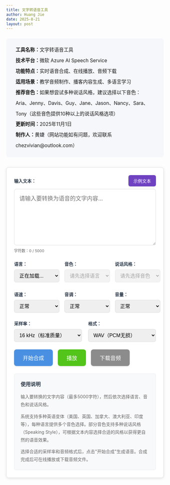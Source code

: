 ```yaml
---
title: 文字转语音工具
author: Huang Jie
date: 2025-8-21
layout: post
---
```


<!-- 工具简介区块 -->
<div style="background:#f5f7fa; border-radius:8px; padding:20px 30px; margin:24px 0 32px 0; font-size:1.1em; line-height:2.2;">
<strong>工具名称：</strong>文字转语音工具<br>
<strong>技术平台：</strong>微软 Azure AI Speech Service<br>
<strong>功能特点：</strong>实时语音合成、在线播放、音频下载<br>
<strong>适用场景：</strong>教学音频制作、播客内容生成、多语言学习<br>
<strong>推荐音色：</strong>如果想尝试多种说话风格，建议选择以下音色：Aria、Jenny、Davis、Guy、Jane、Jason、Nancy、Sara、Tony（这些音色提供10种以上的说话风格选项）<br>
<strong>更新时间：</strong>2025年11月1日<br>
<strong>制作人：</strong>黄婕（网站功能如有问题，欢迎联系 chezvivian@outlook.com）
</div>



<!-- 文字转语音工具界面 -->

<div style="background:#fff; border:1px solid #e0e0e0; border-radius:8px; padding:24px; margin:20px 0; box-shadow:0 2px 8px rgba(0,0,0,0.1);">

<!-- 输入区域 -->
<div style="margin-bottom:24px;">
  <div style="display:flex; justify-content:space-between; align-items:center; margin-bottom:8px;">
    <label for="textInput" style="display:block; font-weight:bold; color:#2d3a4a;">输入文本：</label>
    <button id="sampleTextBtn" style="background:#6f42c1; color:white; border:none; padding:8px 16px; border-radius:6px; font-size:14px; font-weight:500; cursor:pointer; transition:all 0.3s; box-shadow:0 2px 4px rgba(0,0,0,0.1);">
      示例文本
    </button>
  </div>
  <textarea id="textInput" placeholder="请输入要转换为语音的文字内容..." style="width:100%; height:180px; padding:16px; border:1px solid #ddd; border-radius:8px; font-size:18px; line-height:1.6; resize:vertical; font-family:inherit;"></textarea>
  <div style="margin-top:8px; font-size:12px; color:#666;">
    字符数：<span id="charCount">0</span> / 5000
  </div>
</div>

<!-- 语音设置区域 -->
<div style="display:flex; gap:16px; margin-bottom:24px; flex-wrap:nowrap; align-items:flex-start;">
   <!-- 语言选择 -->
   <div style="flex:0 0 32%; min-width:0;">
     <label for="languageSelect" style="display:block; font-weight:bold; margin-bottom:8px; color:#2d3a4a; white-space:nowrap;">语言：</label>
     <select id="languageSelect" style="width:100%; padding:10px 12px; border:1px solid #ddd; border-radius:6px; font-size:16px; box-sizing:border-box;">
       <option value="">正在加载...</option>
     </select>
   </div>
   
   <!-- 音色选择 -->
   <div style="flex:0 0 32%; min-width:0;">
     <label for="voiceSelect" style="display:block; font-weight:bold; margin-bottom:8px; color:#2d3a4a; white-space:nowrap;">音色：</label>
     <select id="voiceSelect" style="width:100%; padding:10px 12px; border:1px solid #ddd; border-radius:6px; font-size:16px; box-sizing:border-box;" disabled>
       <option value="">请先选择语言</option>
     </select>
     <div id="voiceLoadingStatus" style="font-size:12px; color:#666; margin-top:4px;"></div>
   </div>
   
   <!-- Speaking Style选择 -->
   <div style="flex:0 0 32%; min-width:0;">
     <label for="styleSelect" style="display:block; font-weight:bold; margin-bottom:8px; color:#2d3a4a; white-space:nowrap;">说话风格：</label>
     <select id="styleSelect" style="width:100%; padding:10px 12px; border:1px solid #ddd; border-radius:6px; font-size:16px; box-sizing:border-box;" disabled>
       <option value="">请先选择音色</option>
     </select>
   </div>
 </div>

<!-- 高级设置区域 - 语速、音调、音量 -->
<div style="display:flex; gap:16px; margin-bottom:24px; flex-wrap:nowrap; align-items:flex-start;">
   <div style="flex:0 0 32%; min-width:0;">
     <label for="rateSelect" style="display:block; font-weight:bold; margin-bottom:8px; color:#2d3a4a; white-space:nowrap;">语速：</label>
     <select id="rateSelect" style="width:100%; padding:10px 12px; border:1px solid #ddd; border-radius:6px; font-size:16px; box-sizing:border-box;">
       <option value="x-slow">很慢</option>
       <option value="slow">慢速</option>
       <option value="medium" selected>正常</option>
       <option value="fast">快速</option>
       <option value="x-fast">很快</option>
     </select>
   </div>
   
   <div style="flex:0 0 32%; min-width:0;">
     <label for="pitchSelect" style="display:block; font-weight:bold; margin-bottom:8px; color:#2d3a4a; white-space:nowrap;">音调：</label>
     <select id="pitchSelect" style="width:100%; padding:10px 12px; border:1px solid #ddd; border-radius:6px; font-size:16px; box-sizing:border-box;">
       <option value="x-low">很低</option>
       <option value="low">低</option>
       <option value="medium" selected>正常</option>
       <option value="high">高</option>
       <option value="x-high">很高</option>
     </select>
   </div>
   
   <div style="flex:0 0 32%; min-width:0;">
     <label for="volumeSelect" style="display:block; font-weight:bold; margin-bottom:8px; color:#2d3a4a; white-space:nowrap;">音量：</label>
     <select id="volumeSelect" style="width:100%; padding:10px 12px; border:1px solid #ddd; border-radius:6px; font-size:16px; box-sizing:border-box;">
       <option value="x-soft">很小</option>
       <option value="soft">小</option>
       <option value="medium" selected>正常</option>
       <option value="loud">大</option>
       <option value="x-loud">很大</option>
     </select>
   </div>
 </div>

<!-- 高级设置区域 - 采样率、格式 -->
<div style="display:flex; gap:20px; margin-bottom:24px; flex-wrap:wrap;">
   <div style="flex:1; min-width:200px;">
     <label for="sampleRateSelect" style="display:block; font-weight:bold; margin-bottom:8px; color:#2d3a4a;">采样率：</label>
     <select id="sampleRateSelect" style="width:100%; padding:10px 12px; border:1px solid #ddd; border-radius:6px; font-size:16px;">
       <option value="16000" selected>16 kHz（标准质量）</option>
       <option value="24000">24 kHz（高质量）</option>
       <option value="48000">48 kHz（超高保真）</option>
     </select>
   </div>
   
   <div style="flex:1; min-width:200px;">
     <label for="formatSelect" style="display:block; font-weight:bold; margin-bottom:8px; color:#2d3a4a;">格式：</label>
     <select id="formatSelect" style="width:100%; padding:10px 12px; border:1px solid #ddd; border-radius:6px; font-size:16px;">
       <option value="wav" selected>WAV（PCM无损）</option>
       <option value="mp3">MP3（压缩格式）</option>
       <option value="ogg">OGG（Opus编码）</option>
     </select>
   </div>
 </div>

<!-- 控制按钮区域 -->
<div style="display:flex; gap:16px; margin-bottom:24px; flex-wrap:wrap;">
  <button id="synthesizeBtn" style="background:#4a90e2; color:white; border:none; padding:14px 28px; border-radius:8px; font-size:17px; font-weight:500; cursor:pointer; transition:all 0.3s; box-shadow:0 2px 4px rgba(0,0,0,0.1);">
    开始合成
  </button>
  <button id="playBtn" style="background:#52c41a; color:white; border:none; padding:14px 28px; border-radius:8px; font-size:17px; font-weight:500; cursor:pointer; transition:all 0.3s; box-shadow:0 2px 4px rgba(0,0,0,0.1);" disabled>
    播放
  </button>
  <button id="downloadBtn" style="background:#8c8c8c; color:white; border:none; padding:14px 28px; border-radius:8px; font-size:17px; font-weight:500; cursor:pointer; transition:all 0.3s; box-shadow:0 2px 4px rgba(0,0,0,0.1);" disabled>
    下载音频
  </button>
</div>

<!-- 进度条和状态显示 -->
<div style="margin-bottom:24px;">
  <div id="progressContainer" style="display:none;">
    <div style="display:flex; justify-content:space-between; margin-bottom:8px;">
      <span style="font-size:14px; color:#666;">合成进度</span>
      <span id="progressText" style="font-size:14px; color:#666;">0%</span>
    </div>
    <div style="background:#e9ecef; border-radius:4px; height:8px; overflow:hidden;">
      <div id="progressBar" style="background:#0066cc; height:100%; width:0%; transition:width 0.3s;"></div>
    </div>
  </div>
  <div id="statusText" style="font-size:14px; color:#666; margin-top:8px;"></div>
</div>

<!-- 音频播放器 -->
<div id="audioContainer" style="display:none;">
  <div style="background:#f8f9fa; border:1px solid #e0e0e0; border-radius:8px; padding:16px; margin-bottom:16px;">
    <div style="display:flex; align-items:center; gap:16px;">
      <label style="font-weight:bold; color:#2d3a4a; white-space:nowrap; min-width:80px; font-size:16px;">播放音量：</label>
      <input type="range" id="playbackVolumeSlider" min="0" max="100" value="50" step="1" style="flex:1; height:10px; border-radius:5px; outline:none; cursor:pointer;">
      <span id="playbackVolumeValue" style="font-weight:bold; color:#4a90e2; min-width:55px; text-align:right; font-size:16px;">50%</span>
    </div>
  </div>
  <audio id="audioPlayer" controls style="width:100%;">
    您的浏览器不支持音频播放。
  </audio>
</div>

<!-- 使用说明 -->
<div style="background:#f8f9fa; border:1px solid #e9ecef; border-radius:6px; padding:20px; margin-top:24px;">
  <h4 style="margin:0 0 16px 0; color:#2d3a4a; font-size:16px; font-weight:600;">使用说明</h4>
  <div style="color:#666; font-size:14px; line-height:1.8;">
    <p style="margin:0 0 12px 0;">输入要转换的文字内容（最多5000字符），然后依次选择语言、音色和说话风格。</p>
    <p style="margin:0 0 12px 0;">系统支持多种英语变体（美国、英国、加拿大、澳大利亚、印度等），每种语言提供多个音色选择。部分音色支持多种说话风格（Speaking Style），可根据文本内容选择合适的风格以获得更自然的语音效果。</p>
    <p style="margin:0;">选择合适的采样率和音频格式后，点击"开始合成"生成语音。合成完成后可在线播放或下载音频文件。</p>
  </div>
</div>

</div>

<!-- 播放音量滑块样式 -->
<style>
/* 播放音量滑块样式 */
#playbackVolumeSlider {
  -webkit-appearance: none;
  appearance: none;
  height: 10px;
  background: linear-gradient(to right, #4a90e2 0%, #4a90e2 var(--slider-progress, 100%), #ddd var(--slider-progress, 100%), #ddd 100%);
  border-radius: 5px;
  outline: none;
  transition: background 0.2s;
}

#playbackVolumeSlider::-webkit-slider-thumb {
  -webkit-appearance: none;
  appearance: none;
  width: 20px;
  height: 20px;
  background: #4a90e2;
  border-radius: 50%;
  cursor: pointer;
  box-shadow: 0 2px 4px rgba(0,0,0,0.2);
  transition: all 0.2s;
}

#playbackVolumeSlider::-webkit-slider-thumb:hover {
  background: #357abd;
  transform: scale(1.1);
}

#playbackVolumeSlider::-moz-range-thumb {
  width: 20px;
  height: 20px;
  background: #4a90e2;
  border-radius: 50%;
  cursor: pointer;
  border: none;
  box-shadow: 0 2px 4px rgba(0,0,0,0.2);
  transition: all 0.2s;
}

#playbackVolumeSlider::-moz-range-thumb:hover {
  background: #357abd;
  transform: scale(1.1);
}

#playbackVolumeSlider:active {
  cursor: grabbing;
}
</style>

<!-- 滑块样式 -->
<style>
input[type="range"] {
  -webkit-appearance: none;
  appearance: none;
  background: transparent;
  cursor: pointer;
}

input[type="range"]::-webkit-slider-track {
  background: #ddd;
  height: 6px;
  border-radius: 3px;
}

input[type="range"]::-webkit-slider-thumb {
  -webkit-appearance: none;
  appearance: none;
  background: #4a90e2;
  height: 18px;
  width: 18px;
  border-radius: 50%;
  cursor: pointer;
  border: 2px solid #fff;
  box-shadow: 0 2px 4px rgba(0,0,0,0.2);
}

input[type="range"]::-webkit-slider-thumb:hover {
  background: #357abd;
  transform: scale(1.1);
}

input[type="range"]::-moz-range-track {
  background: #ddd;
  height: 6px;
  border-radius: 3px;
  border: none;
}

input[type="range"]::-moz-range-thumb {
  background: #4a90e2;
  height: 18px;
  width: 18px;
  border-radius: 50%;
  cursor: pointer;
  border: 2px solid #fff;
  box-shadow: 0 2px 4px rgba(0,0,0,0.2);
}

input[type="range"]::-moz-range-thumb:hover {
  background: #357abd;
}
</style>

<!-- JavaScript 代码 -->
<script>
// 全局变量
let audioBlob = null;
let audioUrl = null;

// DOM 元素
const textInput = document.getElementById('textInput');
const charCount = document.getElementById('charCount');
const languageSelect = document.getElementById('languageSelect');
const voiceSelect = document.getElementById('voiceSelect');
const styleSelect = document.getElementById('styleSelect');
const rateSelect = document.getElementById('rateSelect');
const pitchSelect = document.getElementById('pitchSelect');
const volumeSelect = document.getElementById('volumeSelect');
const sampleRateSelect = document.getElementById('sampleRateSelect');
const formatSelect = document.getElementById('formatSelect');
const sampleTextBtn = document.getElementById('sampleTextBtn');
const synthesizeBtn = document.getElementById('synthesizeBtn');
const playBtn = document.getElementById('playBtn');
const downloadBtn = document.getElementById('downloadBtn');
const progressContainer = document.getElementById('progressContainer');
const progressBar = document.getElementById('progressBar');
const progressText = document.getElementById('progressText');
const statusText = document.getElementById('statusText');
const audioContainer = document.getElementById('audioContainer');
const audioPlayer = document.getElementById('audioPlayer');
const playbackVolumeSlider = document.getElementById('playbackVolumeSlider');
const playbackVolumeValue = document.getElementById('playbackVolumeValue');

// 存储语音数据
let voicesData = null;
let currentVoiceInfo = null;

// 字符计数
textInput.addEventListener('input', function() {
  const count = this.value.length;
  charCount.textContent = count;
  
  if (count > 5000) {
    charCount.style.color = '#dc3545';
    synthesizeBtn.disabled = true;
    synthesizeBtn.style.background = '#6c757d';
  } else {
    charCount.style.color = '#666';
    synthesizeBtn.disabled = false;
    synthesizeBtn.style.background = '#4a90e2';
  }
});

// 语言选择改变时，更新音色列表
languageSelect.addEventListener('change', function() {
  updateVoicesByLanguage(this.value);
});

// 音色选择改变时，更新Speaking styles
voiceSelect.addEventListener('change', function() {
  updateStyles(this.value);
});

// 示例文本按钮事件
sampleTextBtn.addEventListener('click', function() {
  loadSampleText();
});

// 按钮悬停效果
const buttons = [sampleTextBtn, synthesizeBtn, playBtn, downloadBtn];
buttons.forEach(btn => {
  btn.addEventListener('mouseenter', function() {
    if (!this.disabled) {
      this.style.transform = 'translateY(-2px)';
      this.style.boxShadow = '0 4px 8px rgba(0,0,0,0.15)';
    }
  });
  
  btn.addEventListener('mouseleave', function() {
    this.style.transform = 'translateY(0)';
    this.style.boxShadow = '0 2px 4px rgba(0,0,0,0.1)';
  });
});

// 合成语音
synthesizeBtn.addEventListener('click', async function() {
  const text = textInput.value.trim();
  if (!text) {
    alert('请输入要转换的文字内容！');
    return;
  }
  
  if (text.length > 5000) {
    alert('文字内容不能超过5000字符！');
    return;
  }
  
  // 显示进度条
  progressContainer.style.display = 'block';
  statusText.textContent = '正在合成语音，请稍候...';
  synthesizeBtn.disabled = true;
  synthesizeBtn.textContent = '🔄 合成中...';
  
  try {
    // 模拟进度更新
    let progress = 0;
    const progressInterval = setInterval(() => {
      progress += Math.random() * 15;
      if (progress > 90) progress = 90;
      progressBar.style.width = progress + '%';
      progressText.textContent = Math.round(progress) + '%';
    }, 200);
    
    // 调用阿里云 TTS API
    const audioData = await synthesizeSpeech(text);
    
    clearInterval(progressInterval);
    progressBar.style.width = '100%';
    progressText.textContent = '100%';
    
     // 创建音频对象（根据格式设置MIME类型）
     const format = formatSelect.value;
     let mimeType = 'audio/wav';
     if (format === 'mp3') {
       mimeType = 'audio/mpeg';
     } else if (format === 'ogg') {
       mimeType = 'audio/ogg';
     }
     audioBlob = new Blob([audioData], { type: mimeType });
     audioUrl = URL.createObjectURL(audioBlob);
     audioPlayer.src = audioUrl;
     
     // 重置播放音量到50%
     if (playbackVolumeSlider && playbackVolumeValue) {
       playbackVolumeSlider.value = 50;
       audioPlayer.volume = 0.5;
       playbackVolumeValue.textContent = '50%';
       playbackVolumeSlider.style.setProperty('--slider-progress', '50%');
     }
    
    // 更新按钮状态
    playBtn.disabled = false;
    downloadBtn.disabled = false;
    synthesizeBtn.disabled = false;
    synthesizeBtn.textContent = '开始合成';
    
    statusText.textContent = '语音合成完成！';
    audioContainer.style.display = 'block';
    
  } catch (error) {
    console.error('合成失败:', error);
    const errorMessage = error.message || '未知错误';
    statusText.textContent = '合成失败：' + errorMessage;
    statusText.style.color = '#dc3545';
    
    // 显示更详细的错误信息
    if (errorMessage.includes('网络连接失败') || errorMessage.includes('无法连接到API服务器')) {
      statusText.textContent = errorMessage;
    } else if (errorMessage.includes('500') || errorMessage.includes('HTTP 500')) {
      statusText.textContent = '合成失败：服务器错误（500），请检查Vercel日志或联系管理员';
    } else if (errorMessage.includes('缺少必要的环境变量')) {
      statusText.textContent = '合成失败：环境变量未配置，请在Vercel中设置AZURE_SPEECH_KEY和AZURE_SPEECH_REGION';
    } else if (errorMessage.includes('401') || errorMessage.includes('HTTP 401')) {
      statusText.textContent = '合成失败：认证失败，请检查AZURE_SPEECH_KEY是否正确';
    }
    
    synthesizeBtn.disabled = false;
    synthesizeBtn.textContent = '开始合成';
    progressContainer.style.display = 'none';
  }
});

// 播放控制
playBtn.addEventListener('click', function() {
  if (audioPlayer.paused) {
    audioPlayer.play();
    playBtn.textContent = '暂停';
    statusText.textContent = '正在播放...';
  } else {
    audioPlayer.pause();
    playBtn.textContent = '播放';
    statusText.textContent = '已暂停';
  }
});

// 音频播放事件监听
audioPlayer.addEventListener('play', function() {
  playBtn.textContent = '暂停';
  statusText.textContent = '正在播放...';
});

audioPlayer.addEventListener('pause', function() {
  playBtn.textContent = '播放';
  statusText.textContent = '已暂停';
});

audioPlayer.addEventListener('ended', function() {
  playBtn.textContent = '播放';
  statusText.textContent = '播放完成';
});

// 播放音量控制
if (playbackVolumeSlider && playbackVolumeValue) {
  // 初始化音量滑块，默认50%
  audioPlayer.volume = playbackVolumeSlider.value / 100;
  
  // 更新滑块进度条样式
  function updateSliderStyle() {
    const value = playbackVolumeSlider.value;
    playbackVolumeSlider.style.setProperty('--slider-progress', value + '%');
  }
  updateSliderStyle();
  
  // 音量滑块变化时更新音频音量和显示
  playbackVolumeSlider.addEventListener('input', function() {
    const volume = this.value / 100;
    audioPlayer.volume = volume;
    playbackVolumeValue.textContent = Math.round(volume * 100) + '%';
    updateSliderStyle();
  });
  
  // 同步音频播放器自带音量控制到滑块（如果用户使用浏览器自带的音量控制）
  audioPlayer.addEventListener('volumechange', function() {
    playbackVolumeSlider.value = audioPlayer.volume * 100;
    playbackVolumeValue.textContent = Math.round(audioPlayer.volume * 100) + '%';
    updateSliderStyle();
  });
}

// 下载音频
downloadBtn.addEventListener('click', function() {
  if (audioPlayer.src) {
    const a = document.createElement('a');
    a.href = audioPlayer.src;
    a.download = `语音合成_${voiceSelect.value}_${new Date().getTime()}.${formatSelect.value}`;
    document.body.appendChild(a);
    a.click();
    document.body.removeChild(a);
    statusText.textContent = '音频下载完成！';
  }
});

// 代理端点配置（优先阿里云，备用Vercel）
const PROXY_ENDPOINTS = {
  voices: [
    'https://voices-proxy-oucqkhrhda.ap-northeast-1.fcapp.run', // 阿里云代理（优先，国内访问快）
    'https://vercel-tts.vercel.app/api/voices'  // Vercel代理（备用，国外用户）
  ],
  tts: [
    'https://tts-proxy-ranjwtrycj.ap-northeast-1.fcapp.run', // 阿里云代理（优先，国内访问快）
    'https://vercel-tts.vercel.app/api/tts'  // Vercel代理（备用，国外用户）
  ]
};

// 当前使用的代理端点索引
let currentProxyIndex = { voices: 0, tts: 0 };

/**
 * 尝试使用指定端点获取数据，失败时自动切换到下一个端点
 */
async function fetchWithFallback(urls, fetchOptions, endpointType) {
  const startIndex = currentProxyIndex[endpointType] || 0;
  
  for (let i = 0; i < urls.length; i++) {
    const index = (startIndex + i) % urls.length;
    const url = urls[index];
    
    try {
      console.log(`尝试使用端点 ${index + 1}/${urls.length}: ${url}`);
      const response = await fetch(url, fetchOptions);
      
      if (response.ok) {
        // 成功，记住当前使用的端点
        currentProxyIndex[endpointType] = index;
        console.log(`端点连接成功: ${url}`);
        return response;
      } else {
        // 响应不OK，尝试下一个端点
        // 405 Method Not Allowed 也应该尝试下一个端点
        const status = response.status;
        console.warn(`端点响应异常 (${status}): ${url}，尝试下一个端点...`);
        if (status === 405) {
          // 405错误可能是触发器配置问题，也尝试下一个端点
          console.warn(`方法不允许 (405)，可能是触发器配置问题，尝试下一个端点...`);
        }
        if (i === urls.length - 1) {
          // 所有端点都失败，返回最后一个响应
          return response;
        }
      }
    } catch (error) {
      console.warn(`端点连接失败: ${url}，错误: ${error.message}，尝试下一个端点...`);
      if (i === urls.length - 1) {
        // 所有端点都失败，抛出最后一个错误
        throw error;
      }
    }
  }
  
  // 理论上不会到达这里
  throw new Error('所有代理端点都不可用');
}

// 加载Azure语音列表
async function loadVoices() {
  const languageSelect = document.getElementById('languageSelect');
  const voiceLoadingStatus = document.getElementById('voiceLoadingStatus');
  
  try {
    voiceLoadingStatus.textContent = '正在加载语音列表...';
    const response = await fetchWithFallback(PROXY_ENDPOINTS.voices, {
      method: 'GET'
    }, 'voices');
    
    if (!response.ok) {
      const errorData = await response.json().catch(() => ({ error: '无法解析错误响应' }));
      throw new Error(`HTTP ${response.status}: ${JSON.stringify(errorData)}`);
    }
    
    const data = await response.json();
    console.log('语音列表API响应:', data);
    
    if (data.success && data.voices && data.languages) {
      // 存储语音数据供后续使用
      voicesData = data;
      
      // 清空语言选择器
      languageSelect.innerHTML = '';
      
      // 添加所有英语语言选项
      data.languages.forEach(lang => {
        const option = document.createElement('option');
        option.value = lang.code;
        option.textContent = lang.name;
        // 设置English (United States)为默认选中
        if (lang.code === 'en-US') {
          option.selected = true;
        }
        languageSelect.appendChild(option);
      });
      
      // 确保English (United States)被选中，如果没有则选择第一个
      if (languageSelect.value !== 'en-US') {
        const usOption = Array.from(languageSelect.options).find(opt => opt.value === 'en-US');
        if (usOption) {
          usOption.selected = true;
        } else if (languageSelect.options.length > 0) {
          languageSelect.selectedIndex = 0;
        }
      }
      
      // 更新音色列表
      if (languageSelect.value) {
        updateVoicesByLanguage(languageSelect.value);
      }
      
      voiceLoadingStatus.textContent = `已加载 ${data.total} 个语音，${data.languages.length} 种英语语言`;
      console.log('语音列表加载成功:', data);
    } else {
      throw new Error('无法获取语音列表');
    }
  } catch (error) {
    console.error('加载语音列表失败:', error);
    
    // 检测是否是网络连接问题
    const isNetworkError = error.message.includes('NetworkError') || 
                          error.message.includes('Failed to fetch') || 
                          error.message.includes('fetch') ||
                          error.name === 'TypeError';
    
    if (isNetworkError) {
      voiceLoadingStatus.textContent = '网络连接失败，可能无法访问API服务器。已使用默认语音列表，您可以继续使用基本功能。';
      voiceLoadingStatus.style.color = '#dc3545';
    } else {
      voiceLoadingStatus.textContent = `加载失败: ${error.message}`;
      voiceLoadingStatus.style.color = '#dc3545';
    }
    
    // 使用默认值，确保用户仍可使用基本功能
    languageSelect.innerHTML = `
      <option value="en-US" selected>English (United States)</option>
      <option value="en-GB">English (United Kingdom)</option>
      <option value="en-CA">English (Canada)</option>
      <option value="en-AU">English (Australia)</option>
      <option value="en-IE">English (Ireland)</option>
      <option value="en-IN">English (India)</option>
      <option value="en-NZ">English (New Zealand)</option>
      <option value="en-ZA">English (South Africa)</option>
    `;
    languageSelect.selectedIndex = 0;
    
    // 提供常用音色的默认列表
    voicesData = {
      languages: [
        { code: 'en-US', name: 'English (United States)' },
        { code: 'en-GB', name: 'English (United Kingdom)' },
        { code: 'en-CA', name: 'English (Canada)' },
        { code: 'en-AU', name: 'English (Australia)' },
        { code: 'en-IE', name: 'English (Ireland)' },
        { code: 'en-IN', name: 'English (India)' },
        { code: 'en-NZ', name: 'English (New Zealand)' },
        { code: 'en-ZA', name: 'English (South Africa)' }
      ],
      voices: {
        'en-US': [
          { name: 'en-US-JennyNeural', displayName: 'Jenny', gender: 'Female', styles: ['chat', 'cheerful', 'sad', 'angry', 'fearful', 'disgruntled', 'serious', 'affectionate', 'gentle', 'lyrical', 'narration-professional', 'newscast-casual', 'newscast-formal'], roles: [] },
          { name: 'en-US-AriaNeural', displayName: 'Aria', gender: 'Female', styles: ['chat', 'cheerful', 'empathy', 'sad', 'angry', 'fearful', 'disgruntled', 'serious', 'affectionate', 'gentle', 'lyrical', 'newscast'], roles: [] },
          { name: 'en-US-AndrewNeural', displayName: 'Andrew', gender: 'Male', styles: [], roles: [] },
          { name: 'en-US-DavisNeural', displayName: 'Davis', gender: 'Male', styles: ['chat', 'angry', 'cheerful', 'sad', 'excited', 'friendly', 'terrified', 'whispering', 'hopeful', 'sad', 'disgruntled', 'serious', 'affectionate', 'gentle', 'lyrical', 'newscast-casual', 'newscast-formal', 'narration-relaxed'], roles: [] },
          { name: 'en-US-GuyNeural', displayName: 'Guy', gender: 'Male', styles: ['newscast', 'angry', 'cheerful', 'sad', 'excited', 'friendly', 'terrified', 'whispering', 'disgruntled'], roles: [] },
          { name: 'en-US-JaneNeural', displayName: 'Jane', gender: 'Female', styles: ['angry', 'cheerful', 'excited', 'friendly', 'hopeful', 'sad', 'scared', 'disgruntled', 'serious', 'affectionate', 'gentle', 'lyrical'], roles: [] },
          { name: 'en-US-JasonNeural', displayName: 'Jason', gender: 'Male', styles: ['angry', 'cheerful', 'sad', 'excited', 'friendly', 'nervous', 'scared', 'serious', 'whispering', 'affectionate', 'disgruntled'], roles: [] },
          { name: 'en-US-NancyNeural', displayName: 'Nancy', gender: 'Female', styles: ['angry', 'cheerful', 'sad', 'excited', 'friendly', 'terrified', 'whispering', 'hopeful', 'newscast'], roles: [] },
          { name: 'en-US-SaraNeural', displayName: 'Sara', gender: 'Female', styles: ['angry', 'cheerful', 'sad', 'excited', 'friendly', 'terrified', 'whispering', 'hopeful', 'newscast-casual'], roles: [] },
          { name: 'en-US-TonyNeural', displayName: 'Tony', gender: 'Male', styles: ['angry', 'cheerful', 'sad', 'excited', 'friendly', 'disgruntled', 'serious', 'affectionate', 'gentle', 'lyrical', 'newscast'], roles: [] }
        ],
        'en-GB': [
          { name: 'en-GB-RyanNeural', displayName: 'Ryan', gender: 'Male', styles: ['chat', 'cheerful', 'sad'], roles: [] },
          { name: 'en-GB-SoniaNeural', displayName: 'Sonia', gender: 'Female', styles: ['cheerful', 'sad'], roles: [] }
        ],
        'en-CA': [
          { name: 'en-CA-ClaraNeural', displayName: 'Clara', gender: 'Female', styles: [], roles: [] },
          { name: 'en-CA-LiamNeural', displayName: 'Liam', gender: 'Male', styles: [], roles: [] }
        ],
        'en-AU': [
          { name: 'en-AU-NatashaNeural', displayName: 'Natasha', gender: 'Female', styles: [], roles: [] },
          { name: 'en-AU-WilliamNeural', displayName: 'William', gender: 'Male', styles: [], roles: [] }
        ],
        'en-IE': [
          { name: 'en-IE-ConnorNeural', displayName: 'Connor', gender: 'Male', styles: [], roles: [] },
          { name: 'en-IE-EmilyNeural', displayName: 'Emily', gender: 'Female', styles: [], roles: [] }
        ],
        'en-IN': [
          { name: 'en-IN-NeerjaNeural', displayName: 'Neerja', gender: 'Female', styles: [], roles: [] },
          { name: 'en-IN-PrabhatNeural', displayName: 'Prabhat', gender: 'Male', styles: [] }
        ],
        'en-NZ': [
          { name: 'en-NZ-MitchellNeural', displayName: 'Mitchell', gender: 'Male', styles: [], roles: [] },
          { name: 'en-NZ-MollyNeural', displayName: 'Molly', gender: 'Female', styles: [] }
        ],
        'en-ZA': [
          { name: 'en-ZA-LeanneNeural', displayName: 'Leanne', gender: 'Female', styles: [], roles: [] },
          { name: 'en-ZA-LukeNeural', displayName: 'Luke', gender: 'Male', styles: [] }
        ]
      }
    };
    updateVoicesByLanguage('en-US');
  }
}

// 根据选择的语言更新音色列表
function updateVoicesByLanguage(languageCode) {
  if (!languageCode || !voicesData || !voicesData.voices) {
    voiceSelect.innerHTML = '<option value="">请先选择语言</option>';
    voiceSelect.disabled = true;
    styleSelect.innerHTML = '<option value="">请先选择语言</option>';
    styleSelect.disabled = true;
    return;
  }
  
  const voices = voicesData.voices[languageCode] || [];
  voiceSelect.innerHTML = '';
  
  if (voices.length === 0) {
    voiceSelect.innerHTML = '<option value="">该语言暂无可用语音</option>';
    voiceSelect.disabled = true;
    styleSelect.disabled = true;
    return;
  }
  
  voiceSelect.disabled = false;
  
  // 添加音色选项
  voices.forEach(voice => {
    const option = document.createElement('option');
    option.value = voice.name;  // 使用ShortName作为value（用于API调用）
    // 使用DisplayName显示，如果没有则使用name
    const displayText = voice.displayName || voice.friendlyName || voice.name;
    option.textContent = `${displayText} (${voice.gender === 'Male' ? '男声' : voice.gender === 'Female' ? '女声' : '未知'})`;
    option.dataset.voiceInfo = JSON.stringify(voice);
    voiceSelect.appendChild(option);
  });
  
  // 默认选中第一个
  if (voiceSelect.options.length > 0) {
    voiceSelect.selectedIndex = 0;
    updateStyles(voiceSelect.value);
  }
}

// 根据选择的音色更新Speaking styles
function updateStyles(voiceName) {
  if (!voiceName || !voicesData || !voicesData.voices) {
    styleSelect.innerHTML = '<option value="">请先选择音色</option>';
    styleSelect.disabled = true;
    return;
  }
  
  // 找到选中的语音信息
  currentVoiceInfo = null;
  for (const langCode in voicesData.voices) {
    const voice = voicesData.voices[langCode].find(v => v.name === voiceName);
    if (voice) {
      currentVoiceInfo = voice;
      break;
    }
  }
  
  if (!currentVoiceInfo) {
    styleSelect.innerHTML = '<option value="">未找到语音信息</option>';
    styleSelect.disabled = true;
    return;
  }
  
  // 更新Speaking styles选择器
  styleSelect.innerHTML = '<option value="">无（不设置）</option>';
  if (currentVoiceInfo.styles && currentVoiceInfo.styles.length > 0) {
    currentVoiceInfo.styles.forEach(style => {
      const option = document.createElement('option');
      option.value = style;
      option.textContent = style;
      styleSelect.appendChild(option);
    });
    styleSelect.disabled = false;
  } else {
    styleSelect.disabled = false;
  }
}

// 示例文本库
const sampleTexts = [
  {
    category: 'News',
    text: 'Breaking news from around the world today. Scientists have made a groundbreaking discovery in renewable energy technology. A team of researchers has developed a new solar panel design that could revolutionize the industry. This innovation promises to increase efficiency by thirty percent while reducing manufacturing costs. The announcement came during an international conference on sustainable energy solutions. Environmental experts are calling this development a major step forward in the fight against climate change.'
  },
  {
    category: 'Advertisement',
    text: 'Introducing our revolutionary new product that will change your daily routine forever. Experience unmatched quality and performance with our latest innovation. Thousands of satisfied customers have already made the switch. Join them today and discover the difference premium quality makes. Limited time offer available now. Don\'t miss this incredible opportunity to transform your life. Our dedicated team has spent years perfecting every detail. Trust the brand that millions rely on every single day.'
  },
  {
    category: 'Conversation',
    text: 'Hey, how was your weekend? Mine was pretty relaxing. I spent most of Saturday reading and then went for a long walk on Sunday morning. The weather was absolutely perfect. What about you? Did you do anything special? I\'ve been thinking about planning a trip for next month, maybe somewhere by the coast. Have you been anywhere interesting lately? I\'d love to hear your recommendations for a good weekend getaway destination.'
  },
  {
    category: 'Audiobook',
    text: 'The old house stood at the end of the quiet street, its windows dark and mysterious. Sarah approached cautiously, her heart pounding in her chest. She had received the letter three days ago, inviting her to this very location. The creaking of the gate sent shivers down her spine as she pushed it open. The garden was overgrown with wildflowers and ivy climbing the weathered stone walls. She took a deep breath and walked up the cobblestone path toward the front door.'
  },
  {
    category: 'Social Media',
    text: 'Just tried the most amazing new restaurant downtown! The food was absolutely incredible and the atmosphere was perfect for a casual dinner with friends. Highly recommend checking it out if you\'re in the area. The service was top-notch and the prices were really reasonable. Definitely going back soon. Has anyone else been there? Would love to hear your thoughts! Sharing some photos from the meal later tonight.'
  },
  {
    category: 'Narration',
    text: 'In the heart of the ancient forest, where sunlight barely touched the ground, lived a community of creatures rarely seen by human eyes. They moved through the shadows with grace and purpose, each playing a vital role in the delicate ecosystem that thrived beneath the towering canopy. The trees themselves seemed to breathe with a slow, steady rhythm, their roots intertwined in a vast network that stretched for miles beneath the earth.'
  },
  {
    category: 'E-Learning',
    text: 'Welcome to today\'s lesson on fundamental mathematics. We\'ll be exploring the concept of algebraic equations and how they apply to real-world problem solving. First, let\'s review the basic principles we covered in the previous session. Remember, an equation represents a balance between two expressions. Today, we\'ll learn to manipulate these equations while maintaining that balance. Pay close attention to each step, as understanding the process is more important than memorizing formulas.'
  },
  {
    category: 'Gaming',
    text: 'You enter the ancient temple, torch in hand, shadows dancing on the walls ahead. The air feels heavy and ancient, filled with the dust of centuries. Your footsteps echo through the vast chamber as you move forward cautiously. Strange symbols cover every surface, glowing faintly in the torchlight. A voice whispers from the darkness, warning you to turn back. But you\'ve come too far now. The adventure awaits, and the legendary treasure lies just beyond the next corridor.'
  },
  {
    category: 'Podcast',
    text: 'Today we\'re diving deep into the fascinating world of artificial intelligence and its impact on modern society. Our guest expert will share insights from years of research in this rapidly evolving field. We\'ll explore both the incredible opportunities and the important challenges that AI presents. From healthcare to education, technology is transforming how we live and work. This conversation is going to be really interesting, so stay tuned for some surprising revelations.'
  },
  {
    category: 'Customer Service',
    text: 'Thank you for contacting our customer support team today. We\'re here to help resolve any questions or concerns you may have. Your satisfaction is our top priority, and we want to ensure you have the best possible experience with our services. Please provide a few details about your inquiry so we can assist you most effectively. Our team is available to help with product information, technical support, billing questions, or any other assistance you might need.'
  }
];

// 加载示例文本
function loadSampleText() {
  // 随机选择一个示例文本
  const randomIndex = Math.floor(Math.random() * sampleTexts.length);
  const sample = sampleTexts[randomIndex];
  
  // 填充到文本框
  textInput.value = sample.text;
  
  // 触发input事件以更新字符计数
  textInput.dispatchEvent(new Event('input'));
  
  // 显示提示信息
  statusText.textContent = `已加载示例文本：${sample.category}（${sample.text.length}字符）`;
  statusText.style.color = '#666';
  
  // 滚动到文本框
  textInput.scrollIntoView({ behavior: 'smooth', block: 'center' });
  textInput.focus();
}

// 页面加载完成后的初始化
document.addEventListener('DOMContentLoaded', function() {
  statusText.textContent = '请输入文字内容开始合成语音';
  
  // 加载语音列表
  loadVoices();
  
  // 检查代理端点是否可用（尝试所有端点，使用第一个可用的）
  async function checkProxyAvailability() {
    for (let i = 0; i < PROXY_ENDPOINTS.tts.length; i++) {
      try {
        const response = await fetch(PROXY_ENDPOINTS.tts[i], { method: 'OPTIONS' });
        if (response.ok) {
          currentProxyIndex.tts = i;
          const proxyName = i === 0 ? '阿里云代理' : 'Vercel代理';
          statusText.textContent = `TTS服务已就绪（${proxyName}），可以开始使用`;
          statusText.style.color = '#28a745';
          console.log(`代理端点连接成功: ${proxyName} (${PROXY_ENDPOINTS.tts[i]})`);
          return;
        }
      } catch (error) {
        console.warn(`端点 ${i + 1} 连接失败:`, error.message);
        if (i === PROXY_ENDPOINTS.tts.length - 1) {
          // 所有端点都失败
          const isNetworkError = error.message.includes('Failed to fetch') || 
                                error.message.includes('NetworkError') ||
                                error.message.includes('fetch') ||
                                error.name === 'TypeError';
          
          if (isNetworkError) {
            statusText.textContent = '网络连接失败：无法连接到API服务器。如果您在中国大陆，可能需要使用VPN访问或部署阿里云函数计算代理。';
            statusText.style.color = '#dc3545';
          } else {
            statusText.textContent = 'TTS服务连接失败，请检查网络连接';
            statusText.style.color = '#dc3545';
          }
          console.error('所有代理端点连接失败:', error);
        }
      }
    }
  }
  
  checkProxyAvailability();
});


// 使用Azure Speech Service进行语音合成
async function synthesizeSpeech(text) {
  try {
    const selectedVoice = voiceSelect.value;
    const selectedStyle = styleSelect.value || null;
    
    console.log('调用Azure TTS API，参数:', {
      text: text.substring(0, 100) + '...',
      voice: selectedVoice,
      style: selectedStyle,
      rate: rateSelect.value,
      pitch: pitchSelect.value,
      volume: volumeSelect.value,
      sample_rate: parseInt(sampleRateSelect.value),
      format: formatSelect.value
    });
    
    // 使用代理端点（优先阿里云，备用Vercel）
    const response = await fetchWithFallback(PROXY_ENDPOINTS.tts, {
      method: 'POST',
      headers: {
        'Content-Type': 'application/json'
      },
      body: JSON.stringify({
        text: text,
        voice: selectedVoice,
        style: selectedStyle,
        rate: rateSelect.value,
        pitch: pitchSelect.value,
        volume: volumeSelect.value,
        sample_rate: parseInt(sampleRateSelect.value),
        format: formatSelect.value
      })
    }, 'tts');
    
    if (!response.ok) {
      // 尝试获取错误详情
      let errorData;
      try {
        errorData = await response.json();
      } catch (e) {
        const errorText = await response.text();
        errorData = { error: errorText };
      }
      console.error('TTS API错误响应:', errorData);
      throw new Error(`HTTP ${response.status}: ${JSON.stringify(errorData, null, 2)}`);
    }
    
    // 获取音频数据
    const audioData = await response.arrayBuffer();
    
    if (!audioData || audioData.byteLength === 0) {
      throw new Error('收到空的音频数据');
    }
    
    console.log('音频数据大小:', audioData.byteLength);
    
    // 创建音频对象
    const audioBlob = new Blob([audioData], { type: 'audio/wav' });
    const audioUrl = URL.createObjectURL(audioBlob);
    
    // 更新音频播放器
    audioPlayer.src = audioUrl;
    
    // 重置播放音量到50%
    if (playbackVolumeSlider && playbackVolumeValue) {
      playbackVolumeSlider.value = 50;
      audioPlayer.volume = 0.5;
      playbackVolumeValue.textContent = '50%';
      playbackVolumeSlider.style.setProperty('--slider-progress', '50%');
    }
    
    audioContainer.style.display = 'block';
    
    // 更新按钮状态
    playBtn.disabled = false;
    downloadBtn.disabled = false;
    
    statusText.textContent = '语音合成完成！';
    
    return new Uint8Array(audioData);
    
  } catch (error) {
    console.error('TTS API调用失败:', error);
    console.error('错误详情:', error.message);
    
    // 检测是否是网络连接问题
    const isNetworkError = error.message.includes('Failed to fetch') || 
                          error.message.includes('NetworkError') ||
                          error.message.includes('fetch') ||
                          error.name === 'TypeError';
    
    if (isNetworkError) {
      throw new Error('网络连接失败：无法连接到API服务器。如果您在中国大陆，可能需要使用VPN或检查网络连接。');
    } else {
      throw new Error('语音合成失败：' + error.message);
    }
  }
}

// 注意：Azure Speech Service不需要单独的token获取步骤
// API密钥存储在Vercel环境变量中，通过后端代理安全调用

// 页面加载完成后的初始化
document.addEventListener('DOMContentLoaded', function() {
  statusText.textContent = '请输入文字内容开始合成语音';
});
</script>

